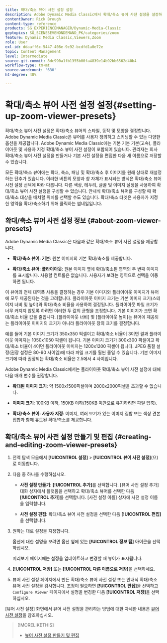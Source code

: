 ```yaml
---
title: 확대/축소 뷰어 사전 설정 설정
description: Adobe Dynamic Media Classic에서 확대/축소 뷰어 사전 설정을 설정하는 방법에 대해 알아봅니다.
contentOwner: Rick Brough
content-type: reference
products: SG_EXPERIENCEMANAGER/Dynamic-Media-Classic
geptopics: SG_SCENESEVENONDEMAND_PK/categories/zoom
feature: Dynamic Media Classic,Viewers,Zoom
role: User
exl-id: ddaaff6c-5447-408e-9c92-bcdfd1a0e72e
topic: Content Management
level: Intermediate
source-git-commit: 8dc990a1fb1355b00fa4839e14b92bb6562d40b4
workflow-type: tm+mt
source-wordcount: '630'
ht-degree: 40%

---
```


# 확대/축소 뷰어 사전 설정 설정{#setting-up-zoom-viewer-presets}

확대/축소 뷰어 사전 설정은 확대/축소 뷰어의 스타일, 동작 및 모양을 결정합니다. Adobe Dynamic Media Classic은 뷰어를 사용자 정의하고 스키닝할 수 있는 다양한 옵션을 제공합니다. Adobe Dynamic Media Classic에는 기본 기본 기본(고속), 플라이아웃 및 사용자 지정 확대/축소 뷰어 사전 설정이 포함되어 있습니다. 관리자는 회사 확대/축소 뷰어 사전 설정을 만들거나 기본 사전 설정을 편집한 다음 새 이름으로 저장할 수 있습니다.

모든 확대/축소 뷰어에는 확대, 축소, 패닝 및 확대/축소 후 이미지를 원래 상태로 재설정하는 단추가 있습니다. 이러한 버튼의 모양과 창 자체가 표시되는 방식은 확대/축소 뷰어 사전 설정 선택에 따라 다릅니다. 다른 색상, 테두리, 글꼴 및 이미지 설정을 사용하여 확대/축소 뷰어 사전 설정을 구성할 수 있습니다. 안내식 확대/축소 뷰어를 구성할 때 확대/축소 대상을 배치할 위치를 선택할 수도 있습니다. 확대/축소 타겟은 사용자가 지정한 영역을 확대/축소하기 위해 클릭하는 썸네일입니다.

## 확대/축소 뷰어 사전 설정 정보 {#about-zoom-viewer-presets}

Adobe Dynamic Media Classic은 다음과 같은 확대/축소 뷰어 사전 설정을 제공합니다.

* **확대/축소 뷰어: 기본**: 원본 이미지의 기본 확대/축소를 제공합니다.

* **확대/축소 뷰어: 플라이아웃**: 원본 이미지 옆에 확대/축소된 영역의 두 번째 이미지를 표시합니다. 사용할 컨트롤은 없습니다. 사용자가 보려는 영역으로 선택을 이동하면 됩니다.

이 뷰어의 전체 대역폭 사용을 결정하는 경우 기본 이미지와 플라이아웃 이미지가 뷰어에 모두 제공된다는 것을 고려합니다. 플라이아웃 이미지 크기는 기본 이미지 크기(스테이지 너비 및 높이)와 확대/축소 비율을 사용하여 결정됩니다. 플라이아웃 파일 크기가 너무 커지지 않도록 하려면 이러한 두 값의 균형을 조정합니다. 기본 이미지가 크면 확대/축소 비율 값을 줄입니다. [플라이아웃 너비] 및 [플라이아웃 높이]는 뷰어에 제공되는 플라이아웃 이미지의 크기가 아니라 플라이아웃 창의 크기를 결정합니다.

예를 들어 기본 이미지 크기가 350x350 픽셀이고 확대/축소 비율이 3이면 결과 플라이아웃 이미지는 1050x1050 픽셀이 됩니다. 기본 이미지 크기가 300x300 픽셀이고 확대/축소 비율이 4이면 플라이아웃 이미지는 1200x1200 픽셀이 됩니다. JPEG 품질 설정(권장 설정은 80-90 사이임)에 따라 파일 크기를 훨씬 줄일 수 있습니다. 기본 이미지 크기에 따라 권장되는 확대/축소 비율은 2.5에서 4 사이입니다.

Adobe Dynamic Media Classic에서는 플라이아웃 확대/축소 뷰어 사전 설정에 대해 다음 매개 변수를 권장합니다.

* **확대된 이미지 크기**: 약 1500x1500픽셀이며 2000x2000픽셀을 초과할 수 없습니다.

* **이미지 크기**: 100KB 이하, 150KB 이하(150KB 미만으로 유지하려면 파일 압축).

* **확대/축소 뷰어: 사용자 지정**: 이미지, 여러 보기가 있는 이미지 집합 또는 색상 견본 집합과 함께 유도된 확대/축소를 제공합니다.

## 확대/축소 뷰어 사전 설정 만들기 및 편집 {#creating-and-editing-zoom-viewer-presets}

1. 전역 탐색 모음에서 **[!UICONTROL 설정]** > **[!UICONTROL 뷰어 사전 설정]**(으)로 이동합니다.
1. 다음 중 하나를 수행하십시오.

   * **사전 설정 만들기**: **[!UICONTROL 추가]**&#x200B;를 선택합니다. [뷰어 사전 설정 추가] 대화 상자에서 플랫폼을 선택하고 확대/축소 뷰어를 선택한 다음 **[!UICONTROL 추가]**&#x200B;를 선택합니다. [사전 설정 이름] 상자에 사전 설정 이름을 입력합니다.

   * **사전 설정 편집**: 확대/축소 뷰어 사전 설정을 선택한 다음 **[!UICONTROL 편집]**&#x200B;을 선택합니다.

1. 원하는 대로 설정을 지정합니다.

   옵션에 대한 설명을 보려면 옵션 옆에 있는 **[!UICONTROL 정보 팁]** 아이콘을 선택하십시오.

   미리보기 페이지에는 설정을 업데이트하고 변경할 때 뷰어가 표시됩니다.

1. **[!UICONTROL 저장]** 또는 **[!UICONTROL 다른 이름으로 저장]**&#x200B;을 선택하세요.
1. 뷰어 사전 설정 페이지에서 만든 확대/축소 뷰어 사전 설정 또는 안내식 확대/축소 뷰어 사전 설정을 검사합니다. 조정이 필요하면 **[!UICONTROL 편집]**&#x200B;을 선택하고 `Configure Viewer` 페이지에서 설정을 변경한 다음 **[!UICONTROL 저장]**&#x200B;을 선택하십시오.

[뷰어 사전 설정] 화면에서 뷰어 사전 설정을 관리하는 방법에 대한 자세한 내용은 [뷰어 사전 설정](application-setup.md#viewer_presets)을 참조하십시오.

>[!MORELIKETHIS]
>
>* [뷰어 사전 설정 만들기 및 편집](application-setup.md#adding_and_editing_viewer_presets)
